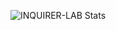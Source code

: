 ![INQUIRER-LAB Stats](https://github-readme-stats.vercel.app/api?username=INQUIRER-LAB&show_icons=true&theme=merko)